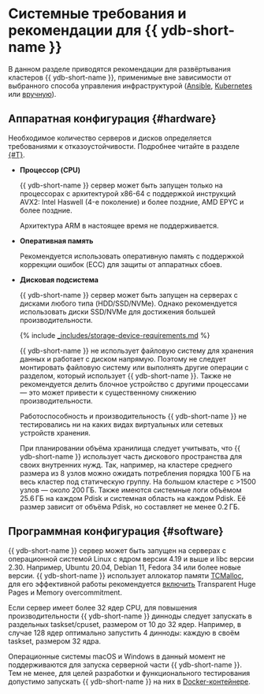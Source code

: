 # Системные требования и рекомендации для {{ ydb-short-name }}

В данном разделе приводятся рекомендации для развёртывания кластеров {{ ydb-short-name }}, применимые вне зависимости от выбранного способа управления инфраструктурой ([Ansible](../deployment-options/ansible/index.md), [Kubernetes](../deployment-options/kubernetes/index.md) или [вручную](../deployment-options/manual/index.md)).

## Аппаратная конфигурация {#hardware}

Необходимое количество серверов и дисков определяется требованиями к отказоустойчивости. Подробнее читайте в разделе [{#T}](../../concepts/topology.md).

* **Процессор (CPU)**

  {{ ydb-short-name }} сервер может быть запущен только на процессорах с архитектурой x86-64 с поддержкой инструкций AVX2: Intel Haswell (4-е поколение) и более поздние, AMD EPYC и более поздние.

  Архитектура ARM в настоящее время не поддерживается.

* **Оперативная память**

  Рекомендуется использовать оперативную память с поддержкой коррекции ошибок (ECC) для защиты от аппаратных сбоев.

* **Дисковая подсистема**

  {{ ydb-short-name }} сервер может быть запущен на серверах с дисками любого типа (HDD/SSD/NVMe). Однако рекомендуется использовать диски SSD/NVMe для достижения большей производительности.

  {% include [_includes/storage-device-requirements.md](../../_includes/storage-device-requirements.md) %}

  {{ ydb-short-name }} не использует файловую систему для хранения данных и работает с диском напрямую. Поэтому не следует монтировать файловую систему или выполнять другие операции с разделом, который использует {{ ydb-short-name }}. Также не рекомендуется делить блочное устройство с другими процессами — это может привести к существенному снижению производительности.

  Работоспособность и производительность {{ ydb-short-name }} не тестировались ни на каких видах виртуальных или сетевых устройств хранения.

  При планировании объёма хранилища следует учитывать, что {{ ydb-short-name }} использует часть дискового пространства для своих внутренних нужд. Так, например, на кластере среднего размера из 8 узлов можно ожидать потребления порядка 100 ГБ на весь кластер под статическую группу. На большом кластере с >1500 узлов — около 200 ГБ. Также имеются системные логи объёмом 25.6 ГБ на каждом Pdisk и системная область на каждом Pdisk. Её размер зависит от объёма Pdisk, но составляет не менее 0.2 ГБ.

## Программная конфигурация {#software}

{{ ydb-short-name }} сервер может быть запущен на серверах с операционной системой Linux с ядром версии 4.19 и выше и libc версии 2.30. Например, Ubuntu 20.04, Debian 11, Fedora 34 или более новые версии. {{ ydb-short-name }} использует аллокатор памяти [TCMalloc](https://google.github.io/tcmalloc), для его эффективной работы рекомендуется [включить](https://google.github.io/tcmalloc/tuning.html#system-level-optimizations) Transparent Huge Pages и Memory overcommitment.

Если сервер имеет более 32 ядер CPU, для повышения производительности {{ ydb-short-name }} динноды следует запускать в раздельных taskset/cpuset, размером от 10 до 32 ядер. Например, в случае 128 ядер оптимально запустить 4 динноды: каждую в своём taskset, размером 32 ядра.

Операционные системы macOS и Windows в данный момент не поддерживаются для запуска серверной части {{ ydb-short-name }}. Тем не менее, для целей разработки и функционального тестирования допустимо запускать {{ ydb-short-name }} на них в [Docker-контейнере](../../quickstart.md).